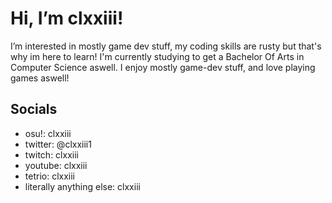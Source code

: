 # Hi, I’m clxxiii!
I’m interested in mostly game dev stuff, my coding skills are rusty but that's why im here to learn! 
I'm currently studying to get a Bachelor Of Arts in Computer Science aswell.
I enjoy mostly game-dev stuff, and love playing games aswell!
## Socials
- osu!: clxxiii
- twitter: @clxxiii1
- twitch: clxxiii
- youtube: clxxiii
- tetrio: clxxiii
- literally anything else: clxxiii


<!---
clxxiii/clxxiii is a ✨ special ✨ repository because its `README.md` (this file) appears on your GitHub profile.
You can click the Preview link to take a look at your changes.
--->
